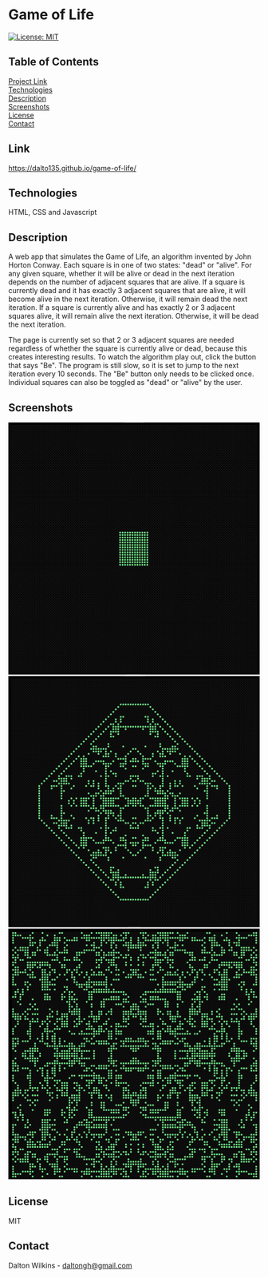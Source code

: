 # Game of Life

[![License: MIT](https://img.shields.io/badge/License-MIT-blue.svg)](https://opensource.org/licenses/MIT)

## Table of Contents
[Project Link](#Link)  
[Technologies](#Technologies)  
[Description](#Description)  
[Screenshots](#Screenshots)  
[License](#License)  
[Contact](#Contact)

## Link
https://dalto135.github.io/game-of-life/

## Technologies
HTML, CSS and Javascript

## Description
A web app that simulates the Game of Life, an algorithm invented by John Horton Conway. Each square is in one of two states: "dead" or "alive". For any given square, whether it will be alive or dead in the next iteration depends on the number of adjacent squares that are alive. If a square is currently dead and it has exactly 3 adjacent squares that are alive, it will become alive in the next iteration. Otherwise, it will remain dead the next iteration. If a square is currently alive and has exactly 2 or 3 adjacent squares alive, it will remain alive the next iteration. Otherwise, it will be dead the next iteration.

The page is currently set so that 2 or 3 adjacent squares are needed regardless of whether the square is currently alive or dead, because this creates interesting results. To watch the algorithm play out, click the button that says "Be". The program is still slow, so it is set to jump to the next iteration every 10 seconds. The "Be" button only needs to be clicked once. Individual squares can also be toggled as "dead" or "alive" by the user.

## Screenshots
![Start Iteration](assets/images/one.png)
![Middle Iteration](assets/images/two.png)
![Later Iteration](assets/images/three.png)

## License
MIT

## Contact
Dalton Wilkins - daltongh@gmail.com